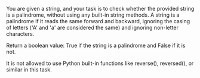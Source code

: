 You are given a string, and your task is to check whether the provided string is a palindrome, without using any built-in string methods. A string is a palindrome if it reads the same forward and backward, ignoring the casing of letters ('A' and 'a' are considered the same) and ignoring non-letter characters.

Return a boolean value: True if the string is a palindrome and False if it is not.

It is not allowed to use Python built-in functions like reverse(), reversed(), or similar in this task.